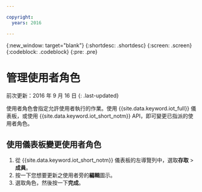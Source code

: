 ```yaml
---

copyright:
  years: 2016

---
```


{:new_window: target="blank"}
{:shortdesc: .shortdesc}
{:screen: .screen}
{:codeblock: .codeblock}
{:pre: .pre}

# 管理使用者角色
前次更新：2016 年 9 月 16 日
{: .last-updated}

使用者角色會指定允許使用者執行的作業。使用 {{site.data.keyword.iot_full}} 儀表板，或使用 {{site.data.keyword.iot_short_notm}} API，即可變更已指派的使用者角色。

## 使用儀表板變更使用者角色

1. 從 {{site.data.keyword.iot_short_notm}} 儀表板的左導覽列中，選取**存取** > **成員**。
2. 按一下您想要更新之使用者旁的**編輯**圖示。
3. 選取角色，然後按一下**完成**。

<!-- 
## Changing a user role by using the API

For information on using the API to change a user role, see the [{{site.data.keyword.iot_short_notm}} API documentation](https://docs.internetofthings.ibmcloud.com/swagger/v0002.html).
-->
